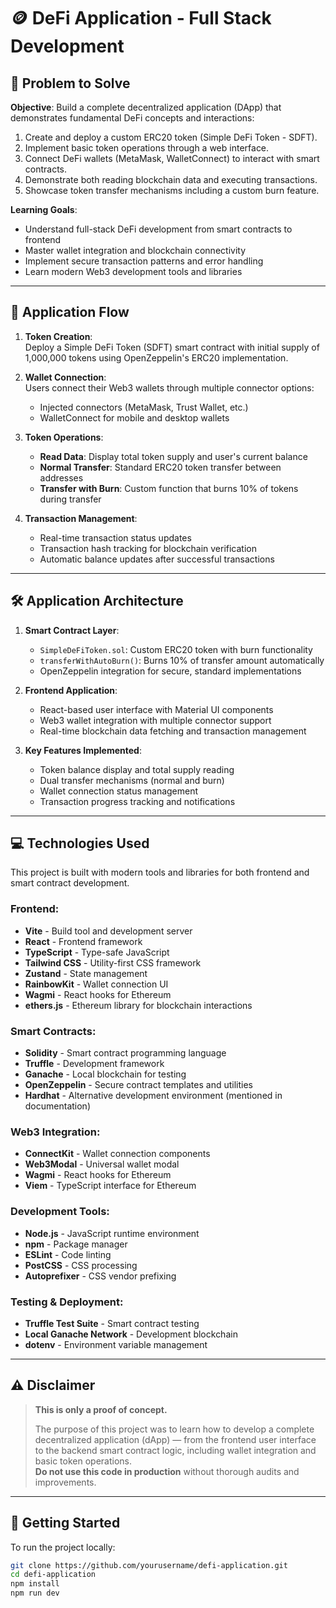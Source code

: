 # 🪙 DeFi Application - Full Stack Development

## 🧩 Problem to Solve

**Objective**: Build a complete decentralized application (DApp) that demonstrates fundamental DeFi concepts and interactions:

1. Create and deploy a custom ERC20 token (Simple DeFi Token - SDFT).
2. Implement basic token operations through a web interface.
3. Connect DeFi wallets (MetaMask, WalletConnect) to interact with smart contracts.
4. Demonstrate both reading blockchain data and executing transactions.
5. Showcase token transfer mechanisms including a custom burn feature.

**Learning Goals**:

- Understand full-stack DeFi development from smart contracts to frontend
- Master wallet integration and blockchain connectivity
- Implement secure transaction patterns and error handling
- Learn modern Web3 development tools and libraries

---

## 🔄 Application Flow

1. **Token Creation**:  
   Deploy a Simple DeFi Token (SDFT) smart contract with initial supply of 1,000,000 tokens using OpenZeppelin's ERC20 implementation.

2. **Wallet Connection**:  
   Users connect their Web3 wallets through multiple connector options:

   - Injected connectors (MetaMask, Trust Wallet, etc.)
   - WalletConnect for mobile and desktop wallets

3. **Token Operations**:

   - **Read Data**: Display total token supply and user's current balance
   - **Normal Transfer**: Standard ERC20 token transfer between addresses
   - **Transfer with Burn**: Custom function that burns 10% of tokens during transfer

4. **Transaction Management**:
   - Real-time transaction status updates
   - Transaction hash tracking for blockchain verification
   - Automatic balance updates after successful transactions

---

## 🛠 Application Architecture

1. **Smart Contract Layer**:

   - `SimpleDeFiToken.sol`: Custom ERC20 token with burn functionality
   - `transferWithAutoBurn()`: Burns 10% of transfer amount automatically
   - OpenZeppelin integration for secure, standard implementations

2. **Frontend Application**:

   - React-based user interface with Material UI components
   - Web3 wallet integration with multiple connector support
   - Real-time blockchain data fetching and transaction management

3. **Key Features Implemented**:
   - Token balance display and total supply reading
   - Dual transfer mechanisms (normal and burn)
   - Wallet connection status management
   - Transaction progress tracking and notifications

---

## 💻 Technologies Used

This project is built with modern tools and libraries for both frontend and smart contract development.

### Frontend:

- **Vite** - Build tool and development server
- **React** - Frontend framework
- **TypeScript** - Type-safe JavaScript
- **Tailwind CSS** - Utility-first CSS framework
- **Zustand** - State management
- **RainbowKit** - Wallet connection UI
- **Wagmi** - React hooks for Ethereum
- **ethers.js** - Ethereum library for blockchain interactions

### Smart Contracts:

- **Solidity** - Smart contract programming language
- **Truffle** - Development framework
- **Ganache** - Local blockchain for testing
- **OpenZeppelin** - Secure contract templates and utilities
- **Hardhat** - Alternative development environment (mentioned in documentation)

### Web3 Integration:

- **ConnectKit** - Wallet connection components
- **Web3Modal** - Universal wallet modal
- **Wagmi** - React hooks for Ethereum
- **Viem** - TypeScript interface for Ethereum

### Development Tools:

- **Node.js** - JavaScript runtime environment
- **npm** - Package manager
- **ESLint** - Code linting
- **PostCSS** - CSS processing
- **Autoprefixer** - CSS vendor prefixing

### Testing & Deployment:

- **Truffle Test Suite** - Smart contract testing
- **Local Ganache Network** - Development blockchain
- **dotenv** - Environment variable management

---

## ⚠️ Disclaimer

> **This is only a proof of concept.**
>
> The purpose of this project was to learn how to develop a complete decentralized application (dApp) — from the frontend user interface to the backend smart contract logic, including wallet integration and basic token operations.  
> **Do not use this code in production** without thorough audits and improvements.

---

## 🚀 Getting Started

To run the project locally:

```bash
git clone https://github.com/yourusername/defi-application.git
cd defi-application
npm install
npm run dev
```
